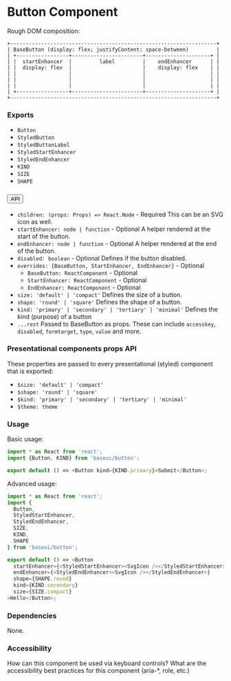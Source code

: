 # Button Component

Rough DOM composition:

```
+-------------------------------------------------------------------+
| BaseButton (display: flex; justifyContent: space-between)         |
| +-----------------+-----------------------+---------------------+ |
| |  startEnhancer  |         label         |    endEnhancer      | |
| |  display: flex  |                       |    display: flex    | |
| |                 |                       |                     | |
| |                 |                       |                     | |
| |                 |                       |                     | |
| +-----------------+-----------------------+---------------------+ |
+-------------------------------------------------------------------+
```

### Exports

* `Button`
* `StyledButton`
* `StyledButtonLabel`
* `StyledStartEnhancer`
* `StyledEndEnhancer`
* `KIND`
* `SIZE`
* `SHAPE`

### <Button/> API

* `children: (props: Props) => React.Node` - Required
  This can be an SVG icon as well.
* `startEnhancer: node | function` - Optional
  A helper rendered at the start of the button.
* `endEnhancer: node | function` - Optional
  A helper rendered at the end of the button.
* `disabled: boolean` - Optional
  Defines if the button disabled.
* `overrides: {BaseButton, StartEnhancer, EndEnhancer}` - Optional
  * `BaseButton: ReactComponent` - Optional
  * `StartEnhancer: ReactComponent` - Optional
  * `EndEnhancer: ReactComponent` - Optional
* `size: 'default' | 'compact'`
  Defines the size of a button.
* `shape: 'round' | 'square'`
  Defines the shape of a button.
* `kind: 'primary' | 'secondary' | 'tertiary' | 'minimal'`
  Defines the kind (purpose) of a button
* `...rest`
  Passed to BaseButton as props. These can include `accesskey`, `disabled`, `formtarget`, `type`, `value` and more.

### Presentational components props API

These properties are passed to every presentational (styled) component that is exported:

* `$size: 'default' | 'compact'`
* `$shape: 'round' | 'square'`
* `$kind: 'primary' | 'secondary' | 'tertiary' | 'minimal'`
* `$theme: theme`

### Usage

Basic usage:

```javascript
import * as React from 'react';
import {Button, KIND} from 'baseui/button';

export default () => <Button kind={KIND.primary}>Submit</Button>;
```

Advanced usage:

```javascript
import * as React from 'react';
import {
  Button,
  StyledStartEnhancer,
  StyledEndEnhancer,
  SIZE,
  KIND,
  SHAPE
} from 'baseui/button';

export default () => <Button
  startEnhancer={<StyledStartEnhancer><SvgIcon /></StyledStartEnhancer>}
  endEnhancer={<StyledEndEnhancer><SvgIcon /></StyledEndEnhancer>}
  shape={SHAPE.round}
  kind={KIND.secondary}
  size={SIZE.compact}
>Hello</Button>;
```

### Dependencies

None.

### Accessibility

How can this component be used via keyboard controls?
What are the accessibility best practices for this component (aria-\*, role, etc.)
